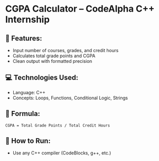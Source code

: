 # CGPA Calculator – CodeAlpha C++ Internship

## 🔹 Features:
- Input number of courses, grades, and credit hours
- Calculates total grade points and CGPA
- Clean output with formatted precision

## 💻 Technologies Used:
- Language: C++
- Concepts: Loops, Functions, Conditional Logic, Strings

## 🧠 Formula:
`CGPA = Total Grade Points / Total Credit Hours`

## 📂 How to Run:
- Use any C++ compiler (CodeBlocks, g++, etc.)
